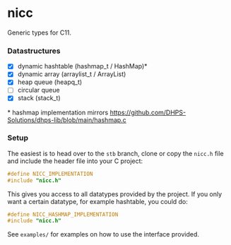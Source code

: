 # nicc
Generic types for C11.

### Datastructures
- [x] dynamic hashtable (hashmap_t / HashMap)*
- [x] dynamic array (arraylist_t / ArrayList)
- [x] heap queue (heapq_t)
- [ ] circular queue
- [x] stack (stack_t)

\* hashmap implementation mirrors https://github.com/DHPS-Solutions/dhps-lib/blob/main/hashmap.c

### Setup
The easiest is to head over to the `stb` branch, clone or copy the `nicc.h` file and include the header file into your C project:
```c
#define NICC_IMPLEMENTATION
#include "nicc.h"
```
This gives you access to all datatypes provided by the project. If you only want a certain datatype, for example hashtable, you could do:
```c
#define NICC_HASHMAP_IMPLEMENTATION
#include "nicc.h"
```

See `examples/` for examples on how to use the interface provided.
